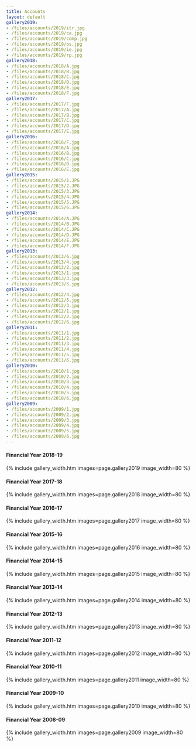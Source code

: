 ```yaml
---
title: Accounts
layout: default
gallery2019:
- /files/accounts/2019/itr.jpg
- /files/accounts/2019/ca.jpg
- /files/accounts/2019/comp.jpg
- /files/accounts/2019/bs.jpg
- /files/accounts/2019/ie.jpg
- /files/accounts/2019/rp.jpg
gallery2018:
- /files/accounts/2018/A.jpg
- /files/accounts/2018/B.jpg
- /files/accounts/2018/C.jpg
- /files/accounts/2018/D.jpg
- /files/accounts/2018/E.jpg
- /files/accounts/2018/F.jpg
gallery2017:
- /files/accounts/2017/F.jpg
- /files/accounts/2017/A.jpg
- /files/accounts/2017/B.jpg
- /files/accounts/2017/C.jpg
- /files/accounts/2017/D.jpg
- /files/accounts/2017/E.jpg
gallery2016:
- /files/accounts/2016/F.jpg
- /files/accounts/2016/A.jpg
- /files/accounts/2016/B.jpg
- /files/accounts/2016/C.jpg
- /files/accounts/2016/D.jpg
- /files/accounts/2016/E.jpg
gallery2015:
- /files/accounts/2015/1.JPG
- /files/accounts/2015/2.JPG
- /files/accounts/2015/3.JPG
- /files/accounts/2015/4.JPG
- /files/accounts/2015/5.JPG
- /files/accounts/2015/6.JPG
gallery2014:
- /files/accounts/2014/A.JPG
- /files/accounts/2014/B.JPG
- /files/accounts/2014/C.JPG
- /files/accounts/2014/D.JPG
- /files/accounts/2014/E.JPG
- /files/accounts/2014/F.JPG
gallery2013:
- /files/accounts/2013/6.jpg
- /files/accounts/2013/4.jpg
- /files/accounts/2013/2.jpg
- /files/accounts/2013/1.jpg
- /files/accounts/2013/3.jpg
- /files/accounts/2013/5.jpg
gallery2012:
- /files/accounts/2012/4.jpg
- /files/accounts/2012/5.jpg
- /files/accounts/2012/3.jpg
- /files/accounts/2012/1.jpg
- /files/accounts/2012/2.jpg
- /files/accounts/2012/6.jpg
gallery2011:
- /files/accounts/2011/1.jpg
- /files/accounts/2011/2.jpg
- /files/accounts/2011/3.jpg
- /files/accounts/2011/4.jpg
- /files/accounts/2011/5.jpg
- /files/accounts/2011/6.jpg
gallery2010:
- /files/accounts/2010/1.jpg
- /files/accounts/2010/2.jpg
- /files/accounts/2010/3.jpg
- /files/accounts/2010/4.jpg
- /files/accounts/2010/5.jpg
- /files/accounts/2010/6.jpg
gallery2009:
- /files/accounts/2009/1.jpg
- /files/accounts/2009/2.jpg
- /files/accounts/2009/3.jpg
- /files/accounts/2009/4.jpg
- /files/accounts/2009/5.jpg
- /files/accounts/2009/6.jpg
---
```


#### Financial Year 2018-19
{% include gallery_width.htm images=page.gallery2019 image_width=80 %}

#### Financial Year 2017-18
{% include gallery_width.htm images=page.gallery2018 image_width=80 %}

#### Financial Year 2016-17
{% include gallery_width.htm images=page.gallery2017 image_width=80 %}

#### Financial Year 2015-16
{% include gallery_width.htm images=page.gallery2016 image_width=80 %}

#### Financial Year 2014-15
{% include gallery_width.htm images=page.gallery2015 image_width=80 %}

#### Financial Year 2013-14
{% include gallery_width.htm images=page.gallery2014 image_width=80 %}

#### Financial Year 2012-13
{% include gallery_width.htm images=page.gallery2013 image_width=80 %}

#### Financial Year 2011-12
{% include gallery_width.htm images=page.gallery2012 image_width=80 %}

#### Financial Year 2010-11
{% include gallery_width.htm images=page.gallery2011 image_width=80 %}

#### Financial Year 2009-10
{% include gallery_width.htm images=page.gallery2010 image_width=80 %}

#### Financial Year 2008-09
{% include gallery_width.htm images=page.gallery2009 image_width=80 %}

